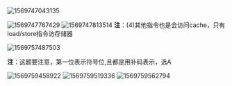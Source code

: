 ![1569747043135](C:\Users\Rocky\AppData\Roaming\Typora\typora-user-images\1569747043135.png)

![1569747767429](C:\Users\Rocky\AppData\Roaming\Typora\typora-user-images\1569747767429.png)
![1569747813514](C:\Users\Rocky\AppData\Roaming\Typora\typora-user-images\1569747813514.png)
**注**：(4)其他指令也是会访问cache，只有load/store指令访存储器



![1569757487503](C:\Users\Rocky\AppData\Roaming\Typora\typora-user-images\1569757487503.png)

**注**：这题要注意，第一位表示符号位,且都是用补码表示，选A



![1569759458922](C:\Users\Rocky\AppData\Roaming\Typora\typora-user-images\1569759458922.png)
![1569759519336](C:\Users\Rocky\AppData\Roaming\Typora\typora-user-images\1569759519336.png)
![1569759562794](C:\Users\Rocky\AppData\Roaming\Typora\typora-user-images\1569759562794.png)

